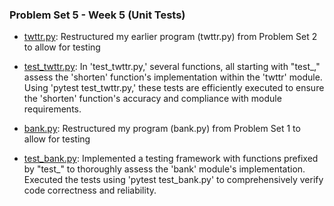 ### Problem Set 5 - Week 5 (Unit Tests)

- [twttr.py](./test_twttr/twttr.py):  Restructured my earlier program (twttr.py) from Problem Set 2 to allow for testing
- [test_twttr.py](./test_twttr/test_twttr.py):  In 'test_twttr.py,' several functions, all starting with "test_," assess the 'shorten' function's implementation within the 'twttr' module. Using 'pytest test_twttr.py,' these tests are efficiently executed to ensure the 'shorten' function's accuracy and compliance with module requirements.
  
- [bank.py](./test_bank/bank.py):  Restructured my program (bank.py) from Problem Set 1 to allow for testing
- [test_bank.py](./test_bank/test_bank.py):  Implemented a testing framework with functions prefixed by "test_" to thoroughly assess the 'bank' module's implementation. Executed the tests using 'pytest test_bank.py' to comprehensively verify code correctness and reliability.

